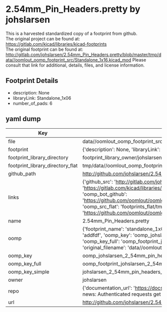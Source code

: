 # 2.54mm_Pin_Headers.pretty by johslarsen  
This is a harvested standardized copy of a footprint from github.  
The original project can be found at:  
https://gitlab.com/kicad/libraries/kicad-footprints  
The original footprint can be found at:
http://gitlab.com/johslarsen/2.54mm_Pin_Headers.pretty/blob/master/tmp/data//oomlout_oomp_footprint_src/Standalone_1x16.kicad_mod
Please consult that link for additional, details, files, and license information.  
## Footprint Details
* description: None  
* libraryLink: Standalone_1x06  
* number_of_pads: 6  
## yaml dump  
| Key | Value |  
| --- | --- |  
| file | data//oomlout_oomp_footprint_src/2.54mm_Pin_Headers.pretty/Standalone_1x06.kicad_mod |  
| footprint | {'description': None, 'libraryLink': 'Standalone_1x06', 'number_of_pads': 6} |  
| footprint_library_directory | footprint_library_owner/johslarsen_2.54mm_Pin_Headers.pretty |  
| footprint_library_directory_flat | tmp/data//oomlout_oomp_footprint_src/footprints_flat/johslarsen_2_54mm_pin_headers_standalone_1x06/working |  
| github_path | http://github.com/johslarsen/2.54mm_Pin_Headers.pretty/blob/master/tmp/data//oomlout_oomp_footprint_src/Standalone_1x06.kicad_mod |  
| links | {'github_src': 'http://gitlab.com/johslarsen/2.54mm_Pin_Headers.pretty/blob/master/tmp/data//oomlout_oomp_footprint_src/Standalone_1x16.kicad_mod', 'github_src_repo': 'https://gitlab.com/kicad/libraries/kicad-footprints', 'oomp_bot': 'tmp/data//oomlout_oomp_footprint_src/footprints/johslarsen_2_54mm_pin_headers_standalone_1x06/working', 'oomp_bot_github': 'https://github.com/oomlout/oomlout_oomp_footprint_bot/tree/main/tmp/data//oomlout_oomp_footprint_src/footprints/johslarsen_2_54mm_pin_headers_standalone_1x06/working', 'oomp_src_flat': 'footprints_flat/tmp/data//oomlout_oomp_footprint_src/footprints_flat/johslarsen_2_54mm_pin_headers_standalone_1x06/working', 'oomp_src_flat_github': 'https://github.com/oomlout/oomlout_oomp_footprint_src/tree/main/tmp/data//oomlout_oomp_footprint_src/footprints_flat/johslarsen_2_54mm_pin_headers_standalone_1x06/working'} |  
| name | 2.54mm_Pin_Headers.pretty |  
| oomp | {'footprint_name': 'standalone_1x06', 'library_name': '2_54mm_pin_headers', 'md5': 'addfdfe3e95310c23466e07901d55479', 'md5_10': 'addfdfe3e9', 'md5_5': 'addfd', 'md5_6': 'addfdf', 'oomp_key': 'oomp_johslarsen_2_54mm_pin_headers_standalone_1x06', 'oomp_key_extra': 'oomp_footprint_johslarsen_2_54mm_pin_headers_standalone_1x06', 'oomp_key_full': 'oomp_footprint_johslarsen_2_54mm_pin_headers_standalone_1x06_addfdf', 'oomp_key_simple': 'johslarsen_2_54mm_pin_headers_standalone_1x06', 'original_filename': 'data//oomlout_oomp_footprint_src/2.54mm_Pin_Headers.pretty/Standalone_1x06.kicad_mod', 'owner_name': 'johslarsen'} |  
| oomp_key | oomp_johslarsen_2_54mm_pin_headers_standalone_1x06 |  
| oomp_key_full | oomp_footprint_johslarsen_2_54mm_pin_headers_standalone_1x06 |  
| oomp_key_simple | johslarsen_2_54mm_pin_headers_standalone_1x06 |  
| owner | johslarsen |  
| repo | {'documentation_url': 'https://docs.github.com/rest/overview/resources-in-the-rest-api#rate-limiting', 'message': "API rate limit exceeded for 84.66.142.224. (But here's the good news: Authenticated requests get a higher rate limit. Check out the documentation for more details.)"} |  
| url | http://github.com/johslarsen/2.54mm_Pin_Headers.pretty |  

